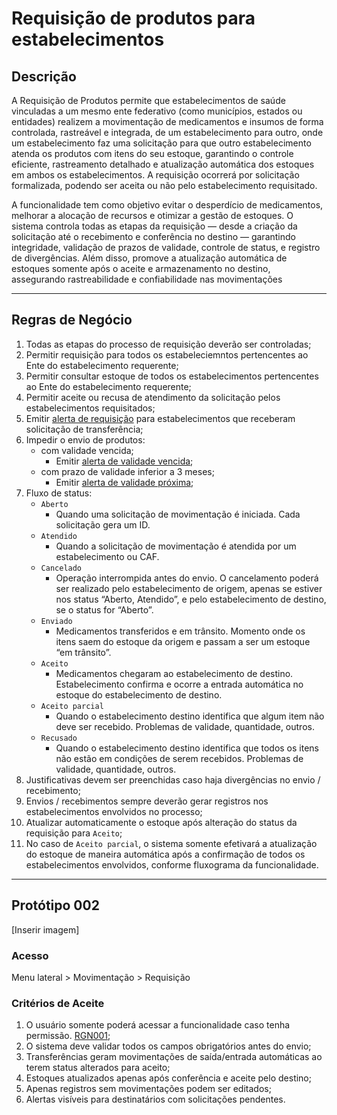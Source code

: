 # Requisição de produtos para estabelecimentos

## Descrição

A  Requisição de Produtos permite que estabelecimentos de saúde vinculadas a um mesmo ente federativo (como municípios, estados ou entidades) realizem a movimentação de medicamentos e insumos de forma controlada, rastreável e integrada, de um estabelecimento para outro,  onde um estabelecimento faz uma solicitação para que outro estabelecimento atenda os produtos com itens do seu estoque, garantindo o controle eficiente, rastreamento detalhado e atualização automática dos estoques em ambos os estabelecimentos. A requisição ocorrerá por solicitação formalizada, podendo ser aceita ou não pelo estabelecimento requisitado. 

A funcionalidade tem como objetivo evitar o desperdício de medicamentos, melhorar a alocação de recursos e otimizar a gestão de estoques. O sistema controla todas as etapas da requisição — desde a criação da solicitação até o recebimento e conferência no destino — garantindo integridade, validação de prazos de validade, controle de status, e registro de divergências. Além disso, promove a atualização automática de estoques somente após o aceite e armazenamento no destino, assegurando rastreabilidade e confiabilidade nas movimentações 

---
## Regras de Negócio

1. Todas as etapas do processo de requisição deverão ser controladas;
2. Permitir requisição para todos os estabeleciemntos pertencentes ao Ente do estabelecimento requerente;
3. Permitir consultar estoque de todos os estabelecimentos pertencentes ao Ente do estabelecimento requerente;
4. Permitir aceite ou recusa de atendimento da solicitação pelos estabelecimentos requisitados;
5. Emitir [alerta de requisição](DocumentoDeMensagensv2.md#msg098) para estabelecimentos que receberam solicitação de transferência;
6. Impedir o envio de produtos:
    - com validade vencida;
        - Emitir [alerta de validade vencida](DocumentoDeMensagensv2.md#msg096);
    - com prazo de validade inferior a 3 meses;
        - Emitir [alerta de validade próxima](DocumentoDeMensagensv2.md#msg097);
7. Fluxo de status:
    - `Aberto`
        - Quando uma solicitação de movimentação é iniciada. Cada solicitação gera um ID.
    - `Atendido`
        - Quando a solicitação de movimentação é atendida por um estabelecimento ou CAF.
    - `Cancelado`
        - Operação interrompida antes do envio. O cancelamento poderá ser realizado pelo estabelecimento de origem, apenas se estiver nos status “Aberto, Atendido”, e pelo estabelecimento de destino, se o status for “Aberto”.
    - `Enviado`
        - Medicamentos transferidos e em trânsito. Momento onde os itens saem do estoque da origem e passam a ser um estoque “em trânsito”.
    - `Aceito`
        - Medicamentos chegaram ao estabelecimento de destino. Estabelecimento confirma e ocorre a entrada automática no estoque do estabelecimento de destino.
    - `Aceito parcial`
        - Quando o estabelecimento destino identifica que algum item não deve ser recebido. Problemas de validade, quantidade, outros.
    - `Recusado`
        - Quando o estabelecimento destino identifica que todos os itens não estão em condições de serem recebidos. Problemas de validade, quantidade, outros.
8. Justificativas devem ser preenchidas caso haja divergências no envio / recebimento;
9. Envios / recebimentos sempre deverão gerar registros nos estabelecimentos envolvidos no processo;
10. Atualizar automaticamente o estoque após alteração do status da requisição para `Aceito`;
11. No caso de `Aceito parcial`, o sistema somente efetivará a atualização do estoque de maneira automática após a confirmação de todos os estabelecimentos envolvidos, conforme fluxograma da funcionalidade.

---
## Protótipo 002

[Inserir imagem]

### Acesso 
Menu lateral > Movimentação > Requisição 

### Critérios de Aceite

1. O usuário somente poderá acessar a funcionalidade caso tenha permissão. [RGN001](DocumentoDeRegrasv2.md#rgn001);
2. O sistema deve validar todos os campos obrigatórios antes do envio;
3. Transferências geram movimentações de saída/entrada automáticas ao terem status alterados para aceito;
4. Estoques atualizados apenas após conferência e aceite pelo destino;
5. Apenas registros sem movimentações podem ser editados;
6. Alertas visíveis para destinatários com solicitações pendentes.
